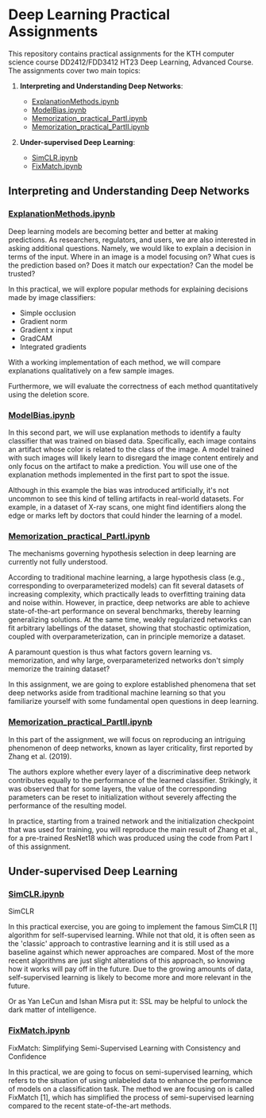 # Deep Learning Practical Assignments

This repository contains practical assignments for the KTH computer science course DD2412/FDD3412 HT23 Deep Learning, Advanced Course. The assignments cover two main topics:

1. **Interpreting and Understanding Deep Networks**:
    - [ExplanationMethods.ipynb](ExplanationMethods.ipynb)
    - [ModelBias.ipynb](ModelBias.ipynb)
    - [Memorization_practical_PartI.ipynb](Memorization_practical_PartI.ipynb)
    - [Memorization_practical_PartII.ipynb](Memorization_practical_PartII.ipynb)

2. **Under-supervised Deep Learning**:
    - [SimCLR.ipynb](SimCLR.ipynb)
    - [FixMatch.ipynb](FixMatch.ipynb)

## Interpreting and Understanding Deep Networks

### [ExplanationMethods.ipynb](ExplanationMethods.ipynb)
Deep learning models are becoming better and better at making predictions. As researchers, regulators, and users, we are also interested in asking additional questions. Namely, we would like to explain a decision in terms of the input. Where in an image is a model focusing on? What cues is the prediction based on? Does it match our expectation? Can the model be trusted?

In this practical, we will explore popular methods for explaining decisions made by image classifiers:

- Simple occlusion
- Gradient norm
- Gradient x input
- GradCAM
- Integrated gradients

With a working implementation of each method, we will compare explanations qualitatively on a few sample images.

Furthermore, we will evaluate the correctness of each method quantitatively using the deletion score.

### [ModelBias.ipynb](ModelBias.ipynb)
In this second part, we will use explanation methods to identify a faulty classifier that was trained on biased data. Specifically, each image contains an artifact whose color is related to the class of the image. A model trained with such images will likely learn to disregard the image content entirely and only focus on the artifact to make a prediction. You will use one of the explanation methods implemented in the first part to spot the issue.

Although in this example the bias was introduced artificially, it's not uncommon to see this kind of telling artifacts in real-world datasets. For example, in a dataset of X-ray scans, one might find identifiers along the edge or marks left by doctors that could hinder the learning of a model.

### [Memorization_practical_PartI.ipynb](Memorization_practical_PartI.ipynb)
The mechanisms governing hypothesis selection in deep learning are currently not fully understood.

According to traditional machine learning, a large hypothesis class (e.g., corresponding to overparameterized models) can fit several datasets of increasing complexity, which practically leads to overfitting training data and noise within. However, in practice, deep networks are able to achieve state-of-the-art performance on several benchmarks, thereby learning generalizing solutions. At the same time, weakly regularized networks can fit arbitrary labellings of the dataset, showing that stochastic optimization, coupled with overparameterization, can in principle memorize a dataset.

A paramount question is thus what factors govern learning vs. memorization, and why large, overparameterized networks don't simply memorize the training dataset?

In this assignment, we are going to explore established phenomena that set deep networks aside from traditional machine learning so that you familiarize yourself with some fundamental open questions in deep learning.

### [Memorization_practical_PartII.ipynb](Memorization_practical_PartII.ipynb)
In this part of the assignment, we will focus on reproducing an intriguing phenomenon of deep networks, known as layer criticality, first reported by Zhang et al. (2019).

The authors explore whether every layer of a discriminative deep network contributes equally to the performance of the learned classifier. Strikingly, it was observed that for some layers, the value of the corresponding parameters can be reset to initialization without severely affecting the performance of the resulting model.

In practice, starting from a trained network and the initialization checkpoint that was used for training, you will reproduce the main result of Zhang et al., for a pre-trained ResNet18 which was produced using the code from Part I of this assignment.

## Under-supervised Deep Learning

### [SimCLR.ipynb](SimCLR.ipynb)
SimCLR

In this practical exercise, you are going to implement the famous SimCLR [1] algorithm for self-supervised learning. While not that old, it is often seen as the 'classic' approach to contrastive learning and it is still used as a baseline against which newer approaches are compared. Most of the more recent algorithms are just slight alterations of this approach, so knowing how it works will pay off in the future. Due to the growing amounts of data, self-supervised learning is likely to become more and more relevant in the future.

Or as Yan LeCun and Ishan Misra put it: SSL may be helpful to unlock the dark matter of intelligence.

### [FixMatch.ipynb](FixMatch.ipynb)
FixMatch: Simplifying Semi-Supervised Learning with Consistency and Confidence

In this practical, we are going to focus on semi-supervised learning, which refers to the situation of using unlabeled data to enhance the performance of models on a classification task. The method we are focusing on is called FixMatch [1], which has simplified the process of semi-supervised learning compared to the recent state-of-the-art methods.
